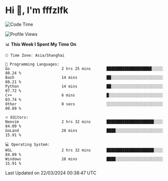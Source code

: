 # Hi 👋, I'm fffzlfk

<!--START_SECTION:waka-->
![Code Time](http://img.shields.io/badge/Code%20Time-679%20hrs%2013%20mins-blue)

![Profile Views](http://img.shields.io/badge/Profile%20Views-1-blue)

📊 **This Week I Spent My Time On** 

```text
🕑︎ Time Zone: Asia/Shanghai

💬 Programming Languages: 
Go                       2 hrs 25 mins       ████████████████████░░░░░   80.24 % 
Bash                     14 mins             ██░░░░░░░░░░░░░░░░░░░░░░░   08.21 % 
Python                   14 mins             ██░░░░░░░░░░░░░░░░░░░░░░░   07.72 % 
C++                      6 mins              █░░░░░░░░░░░░░░░░░░░░░░░░   03.74 % 
Other                    0 secs              ░░░░░░░░░░░░░░░░░░░░░░░░░   00.09 % 

🔥 Editors: 
Neovim                   2 hrs 32 mins       █████████████████████░░░░   84.09 % 
GoLand                   28 mins             ████░░░░░░░░░░░░░░░░░░░░░   15.91 % 

💻 Operating System: 
WSL                      2 hrs 32 mins       █████████████████████░░░░   84.09 % 
Windows                  28 mins             ████░░░░░░░░░░░░░░░░░░░░░   15.91 % 
```


 Last Updated on 22/03/2024 00:38:47 UTC
<!--END_SECTION:waka-->
